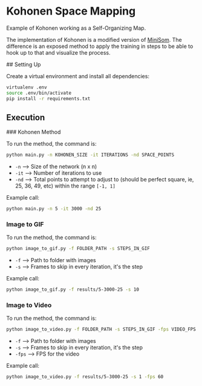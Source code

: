 # Kohonen Space Mapping

Example of Kohonen working as a Self-Organizing Map.

The implementation of Kohonen is a modified version of [MiniSom](https://github.com/JustGlowing/minisom). The difference is an exposed method to apply the training in steps to be able to hook up to that and visualize the process.

## Setting Up

Create a virtual environment and install all dependencies:
```bash
virtualenv .env
source .env/bin/activate
pip install -r requirements.txt
```

## Execution

### Kohonen Method

To run the method, the command is:
```bash
python main.py -n KOHONEN_SIZE -it ITERATIONS -nd SPACE_POINTS
```
- `-n` --> Size of the network (n x n)
- `-it` --> Number of iterations to use
- `-nd` --> Total points to attempt to adjust to (should be perfect square, ie, 25, 36, 49, etc) within the range `[-1, 1]`

Example call:
```bash
python main.py -n 5 -it 3000 -nd 25
```

### Image to GIF

To run the method, the command is:
```bash
python image_to_gif.py -f FOLDER_PATH -s STEPS_IN_GIF
```
- `-f` --> Path to folder with images
- `-s` --> Frames to skip in every iteration, it's the step

Example call:
```bash
python image_to_gif.py -f results/5-3000-25 -s 10
```

### Image to Video

To run the method, the command is:
```bash
python image_to_video.py -f FOLDER_PATH -s STEPS_IN_GIF -fps VIDEO_FPS
```
- `-f` --> Path to folder with images
- `-s` --> Frames to skip in every iteration, it's the step
- `-fps` --> FPS for the video

Example call:
```bash
python image_to_video.py -f results/5-3000-25 -s 1 -fps 60
```